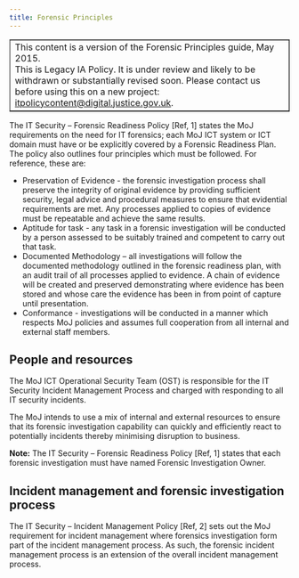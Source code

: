 ```yaml
---
title: Forensic Principles
---
```


<table border='1'>
<tr>
<td>This content is a version of the Forensic Principles guide, May 2015.<br/>
This is Legacy IA Policy. It is under review and likely to be withdrawn or substantially revised soon. Please contact us before using this on a new project: <a href="mailto:itpolicycontent@digital.justice.gov.uk?subject=forensic-principles">itpolicycontent@digital.justice.gov.uk</a>.</td>
</tr>
</table>

The IT Security – Forensic Readiness Policy [Ref, 1] states the MoJ requirements on the need for IT forensics; each MoJ ICT system or ICT domain must have or be explicitly covered by a Forensic Readiness Plan. The policy also outlines four principles which must be followed. For reference, these are:

- Preservation of Evidence - the forensic investigation process shall preserve the integrity of original evidence by providing sufficient security, legal advice and procedural measures to ensure that evidential requirements are met. Any processes applied to copies of evidence must be repeatable and achieve the same results.
- Aptitude for task - any task in a forensic investigation will be conducted by a person assessed to be suitably trained and competent to carry out that task.
- Documented Methodology – all investigations will follow the documented methodology outlined in the forensic readiness plan, with an audit trail of all processes applied to evidence. A chain of evidence will be created and preserved demonstrating where evidence has been stored and whose care the evidence has been in from point of capture until presentation.
- Conformance - investigations will be conducted in a manner which respects MoJ policies and assumes full cooperation from all internal and external staff members.

## People and resources

The MoJ ICT Operational Security Team (OST) is responsible for the IT Security Incident Management Process and charged with responding to all IT security incidents.

The MoJ intends to use a mix of internal and external resources to ensure that its forensic investigation capability can quickly and efficiently react to potentially incidents thereby minimising disruption to business.

**Note:** The IT Security – Forensic Readiness Policy [Ref, 1] states that each forensic investigation must have named Forensic Investigation Owner.

## Incident management and forensic investigation process

The IT Security – Incident Management Policy [Ref, 2] sets out the MoJ requirement for incident management where forensics investigation form part of the incident management process. As such, the forensic incident management process is an extension of the overall incident management process.